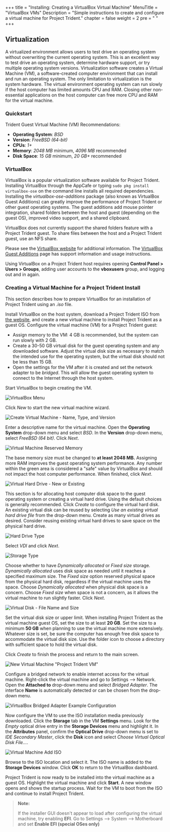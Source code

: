 +++
title = "Installing: Creating a VirtualBox Virtual Machine"
MenuTitle = "VirtualBox VMs"
Description = "Simple instructions to create and configure a virtual machine for Project Trident."
chapter = false
weight = 2
pre = "<i class='fas fa-info'></i>   "
+++

## Virtualization

A virtualized environment allows users to test drive an operating system without overwriting the current operating system.
This is an excellent way to test drive an operating system, determine hardware support, or try multiple operating system versions.
Virtualization software creates a Virtual Machine (VM), a software-created computer environment that can install and run an operating system.
The only limitation to virtualization is the system hardware.
The virtual environment operating system can run slowly if the host computer has limited amounts CPU and RAM.
Closing other non-essential applications on the host computer can free more CPU and RAM for the virtual machine.

### Quickstart

Trident Guest Virtual Machine (VM) Recommendations:

- **Operating System**: *BSD*
- **Version**: *FreeBSD (64-bit)*
- **CPUs**: *1+*
- **Memory**: *2048 MB* minimum, *4096 MB* recommended
- **Disk Space**: *15 GB* minimum, *20 GB+* recommended

### VirtualBox

VirtualBox is a popular virtualization software available for Project Trident.
Installing VirtualBox through the AppCafe or typing `sudo pkg install virtualbox-ose` on the command line installs all required dependencies.
Installing the *virtualbox-ose-additions* package (also known as VirtualBox Guest Additions) can greatly improve the performance of Project Trident or other guest operating systems.
The guest additions add mouse pointer integration, shared folders between the host and guest (depending on the guest OS), improved video support, and a shared clipboard.

VirtualBox does not currently support the shared folders feature with a Project Trident guest.
To share files between the host and a Project Trident guest, use an NFS share.

Please see the [VirtualBox website](https://www.virtualbox.org/) for additional information.
The [VirtualBox Guest Additions](http://www.virtualbox.org/manual/ch04.html) page has support information and usage instructions.

Using VirtualBox on a Project Trident host requires opening **Control Panel > Users > Groups**, adding user accounts to the **vboxusers** group, and logging out and in again.

### Creating a Virtual Machine for a Project Trident Install

This section describes how to prepare VirtualBox for an installation of Project Trident using an *.iso* file.

Install VirtualBox on the host system, download a Project Trident ISO from [the website](https://www.Trident.org/downloads/),  and create a new virtual machine to install Project Trident as a guest OS.
Configure the virtual machine (VM) for a Project Trident guest:

- Assign memory to the VM: 4 GB is recommended, but the system can run slowly with 2 GB.
- Create a 30-50 GB virtual disk for the guest operating system and any downloaded software.
  Adjust the virtual disk size as necessary to match the intended use for the operating system, but the virtual disk should not be less than 15 GB.
- Open the settings for the VM after it is created and set the network adapter to be *bridged*.
  This will allow the guest operating system to connect to the Internet through the host system.

Start VirtualBox to begin creating the VM.

![VirtualBox Menu](images/virtualbox-welcome.png)

Click *New* to start the new virtual machine wizard.

![Create Virtual Machine - Name, Type, and Version](images/virtualbox-name-os.png)

Enter a descriptive name for the virtual machine.
Open the **Operating System** drop-down menu and select *BSD*.
In the **Version** drop-down menu, select *FreeBSD (64 bit)*.
Click *Next*.

![Virtual Machine Reserved Memory](images/vitualbox-memory-size.png)

The base memory size must be changed to **at least 2048 MB.**
Assigning more RAM improves the guest operating system performance.
Any number within the green area is considered a "safe" value by VirtualBox and should not impact the host computer performance.
When finished, click *Next*.

![Virtual Hard Drive - New or Existing](images/virtualbox-virtual-hard-disk-new-existing.png)

This section is for allocating host computer disk space to the guest operating system or creating a virtual hard drive.
Using the default choices is generally recommended.
Click *Create* to configure the virtual hard disk.
An existing virtual disk can be reused by selecting *Use an existing virtual hard drive file* from the drop-down menu.
Create as many virtual drives as desired.
Consider reusing existing virtual hard drives to save space on the physical hard drive.

![Hard Drive Type](images/virtualbox-virtual-hard-disk-type.png)

Select *VDI* and click *Next*.

![Storage Type](images/virtualbox-virtual-hard-disk-storage.png)

Choose whether to have *Dynamically allocated* or *Fixed size* storage.
*Dynamically allocated* uses disk space as needed until it reaches a specified maximum size.
The *Fixed size* option reserved physical space from the physical hard disk, regardless if the virtual machine uses the space.
Choose *Dynamically allocated* when physical disk space is a concern.
Choose *Fixed size* when space is not a concern, as it allows the virtual machine to run slightly faster.
Click *Next*.

![Virtual Disk - File Name and Size](images/virtualbox-virtual-hard-disk-location-size.png)

Set the virtual disk size or upper limit.
When installing Project Trident as the virtual machine guest OS, set the size to at least **20 GB**.
Set the size to a minimum **50 GB** when planning to use the virtual machine more extensively.
Whatever size is set, be sure the computer has enough free disk space to accommodate the virtual disk size.
Use the folder icon to choose a directory with sufficient space to hold the virtual disk.

Click *Create* to finish the process and return to the main screen.

![New Virtual Machine "Project Trident VM"](images/virtualbox-dashboard-trident-vm.png)

Configure a bridged network to enable internet access for the virtual machine.
Right-click the virtual machine and go to Settings --\> Network.
Open the **Attached to** drop-down menu and select *Bridged Adapter*.
The interface **Name** is automatically detected or can be chosen from the drop-down menu.

![VirtualBox Bridged Adapter Example Configuration](images/virtualbox-bridged-adapter.png)

Now configure the VM to use the ISO installation media previously downloaded.
Click the **Storage** tab in the VM **Settings** menu.
Look for the *Empty* optical drive entry in the **Storage Devices** menu and highlight it.
In the **Attributes** panel, confirm the **Optical Drive** drop-down menu is set to *IDE Secondary Master*, click the **Disk** icon and select *Choose Virtual Optical Disk File...*.

![Virtual Machine Add ISO](images/virtualbox-add-iso.png)

Browse to the ISO location and select it.
The ISO name is added to the **Storage Devices** window.
Click **OK** to return to the VirtualBox dashboard.

Project Trident is now ready to be installed into the virtual machine as a guest OS.
Highlight the virtual machine and click **Start**.
A new window opens and shows the startup process.
Wait for the VM to boot from the ISO and continue to install Project Trident.

> **Note:**
>
> If the installer GUI doesn't appear to load after configuring the virtual machine, try enabling **EFI**.
> Go to Settings --\> System --\> Motherboard and set **Enable EFI (special OSes only)**
